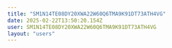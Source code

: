 ```yaml
---
title: "SM1N14TE08DY20XWA22W60Q6TMA9K91DT73ATH4VG"
date: 2025-02-22T13:50:20.154Z
user: SM1N14TE08DY20XWA22W60Q6TMA9K91DT73ATH4VG
layout: "users"
---
```

    